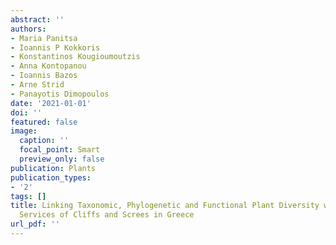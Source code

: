 ```yaml
---
abstract: ''
authors:
- Maria Panitsa
- Ioannis P Kokkoris
- Konstantinos Kougioumoutzis
- Anna Kontopanou
- Ioannis Bazos
- Arne Strid
- Panayotis Dimopoulos
date: '2021-01-01'
doi: ''
featured: false
image:
  caption: ''
  focal_point: Smart
  preview_only: false
publication: Plants
publication_types:
- '2'
tags: []
title: Linking Taxonomic, Phylogenetic and Functional Plant Diversity with Ecosystem
  Services of Cliffs and Screes in Greece
url_pdf: ''
---
```

